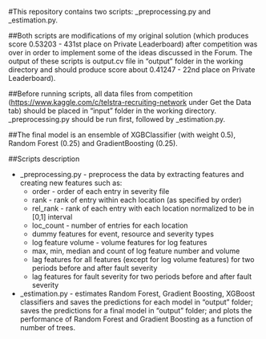 #This repository contains two scripts: _preprocessing.py and _estimation.py. 

##Both scripts are modifications of my original solution (which produces score 0.53203 - 431st place on Private Leaderboard) after competition was over in order to implement some of the ideas discussed in the Forum. The output of these scripts is output.cv file in “output” folder in the working directory and should produce score about 0.41247 - 22nd place on Private Leaderboard). 

##Before running scripts, all data files from competition (https://www.kaggle.com/c/telstra-recruiting-network under Get the Data tab) should be placed in “input” folder in the working directory. _preprocessing.py should be run first, followed by _estimation.py.

##The final model is an ensemble of XGBClassifier (with weight 0.5), Random Forest (0.25) and GradientBoosting (0.25).

##Scripts description
* _preprocessing.py - preprocess the data by extracting features and creating new features such as: 
	* order - order of each entry in severity file 
	* rank  - rank of entry within each location (as specified by order) 
	* rel_rank - rank of each entry with each location normalized to be in [0,1] interval
	* loc_count - number of entries for each location
	* dummy features for event, resource and severity types 
	* log feature volume - volume features for log features
	* max, min, median and count of log feature number and volume
	* lag features for all features (except for log volume features) for two periods before and after fault severity
	* lag features for fault severity for two periods before and after fault severity 
* _estimation.py - estimates Random Forest, Gradient Boosting, XGBoost classifiers and saves the predictions for each model in “output” folder; saves the predictions for a final model in “output” folder; and plots the performance of Random Forest and Gradient Boosting as a function of number of trees.    

    
